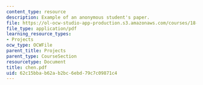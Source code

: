 ```yaml
---
content_type: resource
description: Example of an anonymous student's paper.
file: https://ol-ocw-studio-app-production.s3.amazonaws.com/courses/18-704-seminar-in-algebra-and-number-theory-rational-points-on-elliptic-curves-fall-2004/62c15bbab62ab2bc6ebd79c7c09871c4_chen.pdf
file_type: application/pdf
learning_resource_types:
- Projects
ocw_type: OCWFile
parent_title: Projects
parent_type: CourseSection
resourcetype: Document
title: chen.pdf
uid: 62c15bba-b62a-b2bc-6ebd-79c7c09871c4
---
```

